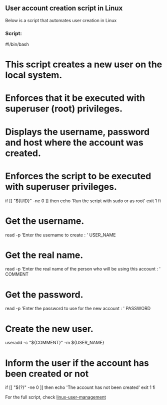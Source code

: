 ##  User account creation script in Linux
Below is a script that automates user creation in Linux

### Script:
#!/bin/bash

# This script creates a new user on the local system.
# Enforces that it be executed with superuser (root) privileges.
# Displays the username, password and host where the account was created.

# Enforces the script to be executed with superuser privileges.
if [[ "${UID}" -ne 0 ]]
then 
	echo 'Run the script with sudo or as root'
	exit 1
fi

# Get the username.
read -p 'Enter the username to create : ' USER_NAME

# Get the real name.
read -p 'Enter the real name of the person who will be using this account : ' COMMENT

# Get the password.
read -p 'Enter the password to use for the new account : ' PASSWORD

# Create the new user.
useradd -c "${COMMENT}" -m ${USER_NAME} 

# Inform the user if the account has been created or not 
if [[ "${?}" -ne 0 ]]
then
	echo 'The account has not been created'
	exit 1
fi

For the full script, check [linux-user-management](creating-local-users.sh)

